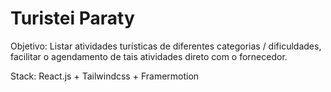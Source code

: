 # Turistei Paraty

Objetivo: Listar atividades turísticas de diferentes categorias / dificuldades, facilitar o agendamento de tais atividades direto com o fornecedor.

Stack: React.js + Tailwindcss + Framermotion
